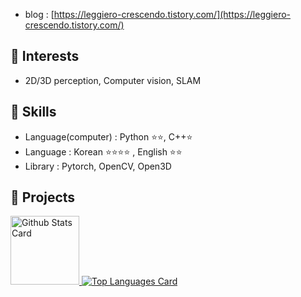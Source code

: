 - blog : [https://leggiero-crescendo.tistory.com/](https://leggiero-crescendo.tistory.com/)
## 💖 Interests
- 2D/3D perception, Computer vision, SLAM 
## 🐍 Skills

- Language(computer) : Python ⭐⭐, C++⭐
- Language : Korean ⭐⭐⭐⭐ , English ⭐⭐
- Library : Pytorch, OpenCV, Open3D

## 🌱 Projects


<!-- markdownlint-disable MD033 -->
<a href="https://github.com/anuraghazra/github-readme-stats#github-stats-card">
  <img
    src="https://github-readme-stats.vercel.app/api?username=leggiero-crescendo&hide_title=true&show_icons=true&include_all_commits=true&count_private=true&hide_border=true&theme=onedark&title_color=5f4b8b&text_color=f0eee9&icon_color=00abc0"
    alt="Github Stats Card"
    height="110"
  />
</a>

<a href="https://github.com/anuraghazra/github-readme-stats#top-languages-card">
  <img
    src="https://github-readme-stats.vercel.app/api/top-langs?username=leggiero-crescendo&hide=css,tex&hide_title=true&layout=compact&langs_count=8&hide_border=true&theme=onedark&title_color=5f4b8b&text_color=f0eee9&icon_color=00abc0"
    alt="Top Languages Card"
  />
</a>



